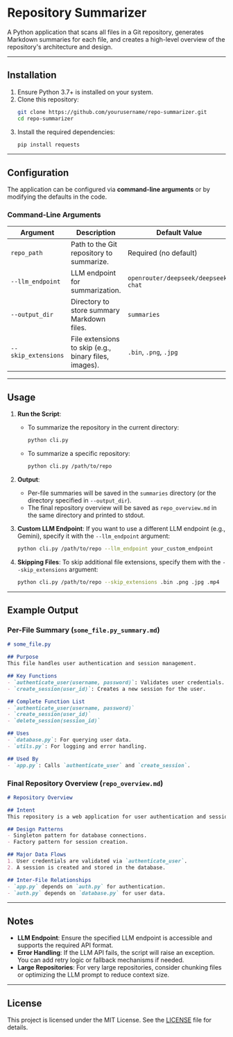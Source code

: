 # Repository Summarizer

A Python application that scans all files in a Git repository, generates Markdown summaries for each file, and creates a high-level overview of the repository's architecture and design.

---

## Installation

1. Ensure Python 3.7+ is installed on your system.
2. Clone this repository:
   ```bash
   git clone https://github.com/yourusername/repo-summarizer.git
   cd repo-summarizer
   ```
3. Install the required dependencies:
   ```bash
   pip install requests
   ```

---

## Configuration

The application can be configured via **command-line arguments** or by modifying the defaults in the code.

### Command-Line Arguments

| Argument            | Description                                                                 | Default Value                          |
|---------------------|-----------------------------------------------------------------------------|----------------------------------------|
| `repo_path`         | Path to the Git repository to summarize.                                    | Required (no default)                  |
| `--llm_endpoint`    | LLM endpoint for summarization.                                             | `openrouter/deepseek/deepseek-chat`    |
| `--output_dir`      | Directory to store summary Markdown files.                                  | `summaries`                            |
| `--skip_extensions` | File extensions to skip (e.g., binary files, images).                       | `.bin`, `.png`, `.jpg`                 |

---

## Usage

1. **Run the Script**:
   - To summarize the repository in the current directory:
     ```bash
     python cli.py
     ```
   - To summarize a specific repository:
     ```bash
     python cli.py /path/to/repo
     ```

2. **Output**:
   - Per-file summaries will be saved in the `summaries` directory (or the directory specified in `--output_dir`).
   - The final repository overview will be saved as `repo_overview.md` in the same directory and printed to stdout.

3. **Custom LLM Endpoint**:
   If you want to use a different LLM endpoint (e.g., Gemini), specify it with the `--llm_endpoint` argument:
   ```bash
   python cli.py /path/to/repo --llm_endpoint your_custom_endpoint
   ```

4. **Skipping Files**:
   To skip additional file extensions, specify them with the `--skip_extensions` argument:
   ```bash
   python cli.py /path/to/repo --skip_extensions .bin .png .jpg .mp4
   ```

---

## Example Output

### Per-File Summary (`some_file.py_summary.md`)
```markdown
# some_file.py

## Purpose
This file handles user authentication and session management.

## Key Functions
- `authenticate_user(username, password)`: Validates user credentials.
- `create_session(user_id)`: Creates a new session for the user.

## Complete Function List
- `authenticate_user(username, password)`
- `create_session(user_id)`
- `delete_session(session_id)`

## Uses
- `database.py`: For querying user data.
- `utils.py`: For logging and error handling.

## Used By
- `app.py`: Calls `authenticate_user` and `create_session`.
```

### Final Repository Overview (`repo_overview.md`)
```markdown
# Repository Overview

## Intent
This repository is a web application for user authentication and session management.

## Design Patterns
- Singleton pattern for database connections.
- Factory pattern for session creation.

## Major Data Flows
1. User credentials are validated via `authenticate_user`.
2. A session is created and stored in the database.

## Inter-File Relationships
- `app.py` depends on `auth.py` for authentication.
- `auth.py` depends on `database.py` for user data.
```

---

## Notes

- **LLM Endpoint**: Ensure the specified LLM endpoint is accessible and supports the required API format.
- **Error Handling**: If the LLM API fails, the script will raise an exception. You can add retry logic or fallback mechanisms if needed.
- **Large Repositories**: For very large repositories, consider chunking files or optimizing the LLM prompt to reduce context size.

---

## License

This project is licensed under the MIT License. See the [LICENSE](LICENSE) file for details.
